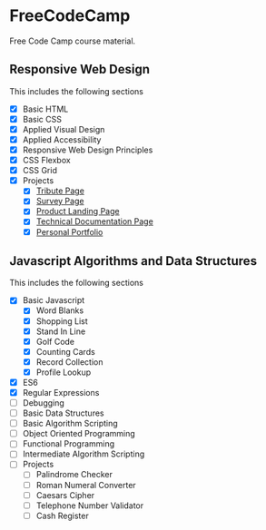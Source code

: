 # FreeCodeCamp

Free Code Camp course material.

## Responsive Web Design

This includes the following sections

* [x] Basic HTML
* [x] Basic CSS
* [x] Applied Visual Design
* [x] Applied Accessibility
* [x] Responsive Web Design Principles 
* [x] CSS Flexbox
* [x] CSS Grid
* [x] Projects
  * [x] [Tribute Page](https://jamespaganlodge.github.io/FreeCodeCamp/docs/FrontEndProjects/Tribute/index.html "Tribute Page")
  * [x] [Survey Page](https://jamespaganlodge.github.io/FreeCodeCamp/docs/FrontEndProjects/Survey/index.html "Survey Page")
  * [x] [Product Landing Page](https://jamespaganlodge.github.io/FreeCodeCamp/docs/FrontEndProjects/ProductLanding/index.html "Product Landing Page")
  * [x] [Technical Documentation Page](https://jamespaganlodge.github.io/FreeCodeCamp/docs/FrontEndProjects/TechnicalDocumentation/index.html "Technical Documentation Page")
  * [x] [Personal Portfolio](https://jamespaganlodge.github.io/FreeCodeCamp/docs/FrontEndProjects/PersonalPortfolio/index.html "Personal Portfolio")

## Javascript Algorithms and Data Structures

This includes the following sections

* [x] Basic Javascript
  * [x] Word Blanks
  * [x] Shopping List
  * [x] Stand In Line
  * [x] Golf Code
  * [x] Counting Cards
  * [x] Record Collection
  * [x] Profile Lookup
* [x] ES6
* [x] Regular Expressions
* [ ] Debugging
* [ ] Basic Data Structures
* [ ] Basic Algorithm Scripting
* [ ] Object Oriented Programming
* [ ] Functional Programming
* [ ] Intermediate Algorithm Scripting
* [ ] Projects
  * [ ] Palindrome Checker
  * [ ] Roman Numeral Converter
  * [ ] Caesars Cipher
  * [ ] Telephone Number Validator
  * [ ] Cash Register
